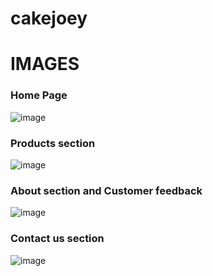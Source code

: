 # cakejoey

# IMAGES
### Home Page
![image](https://github.com/user-attachments/assets/5b6062e8-52de-4081-8ea2-e4c17d26b56e)
### Products section
![image](https://github.com/user-attachments/assets/4243962b-1847-46af-94e5-718535be81ab)

### About section and Customer feedback
![image](https://github.com/user-attachments/assets/d0346878-3674-4e0f-be83-e4b674e59f26)

### Contact us section
![image](https://github.com/user-attachments/assets/78f46fe8-9552-401a-8dc4-6efad08e8af2)
 

